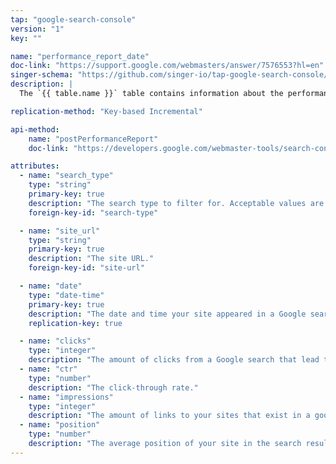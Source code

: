 ```yaml
---
tap: "google-search-console"
version: "1"
key: ""

name: "performance_report_date"
doc-link: "https://support.google.com/webmasters/answer/7576553?hl=en"
singer-schema: "https://github.com/singer-io/tap-google-search-console/blob/master/tap_google_search_console/schemas/performance_report_date.json"
description: |
  The `{{ table.name }}` table contains information about the performance of your sites in Google searches. This particular table is filtered and grouped by date.

replication-method: "Key-based Incremental"

api-method:
    name: "postPerformanceReport"
    doc-link: "https://developers.google.com/webmaster-tools/search-console-api-original/v3/searchanalytics/query"

attributes:
  - name: "search_type"
    type: "string"
    primary-key: true
    description: "The search type to filter for. Acceptable values are: `image`, `video`, and `web`."
    foreign-key-id: "search-type"

  - name: "site_url"
    type: "string"
    primary-key: true
    description: "The site URL."
    foreign-key-id: "site-url"

  - name: "date"
    type: "date-time"
    primary-key: true
    description: "The date and time your site appeared in a Google search."
    replication-key: true 

  - name: "clicks"
    type: "integer"
    description: "The amount of clicks from a Google search that lead that landed a user on your site."
  - name: "ctr"
    type: "number"
    description: "The click-through rate."
  - name: "impressions"
    type: "integer"
    description: "The amount of links to your sites that exist in a google search."
  - name: "position"
    type: "number"
    description: "The average position of your site in the search result."
---
```

